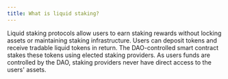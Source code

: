 ```yaml
---
title: What is liquid staking?
---
```



Liquid staking protocols allow users to earn staking rewards without  locking assets or maintaining staking infrastructure. Users can deposit  tokens and receive tradable liquid tokens in return. The DAO-controlled  smart contract stakes these tokens using elected staking providers. As  users funds are controlled by the DAO, staking providers never have  direct access to the users' assets.